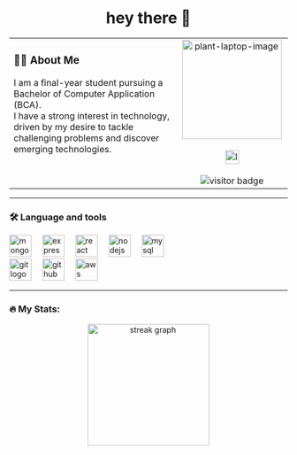 <h1 align="center">hey there 👋</h1>

<table>
  <tr>
    <!-- Left: About Me Text -->
    <td width="60%" valign="top">
      <h3>👨‍💻 About Me</h3>
      <p>
        I am a final-year student pursuing a Bachelor of Computer Application (BCA).<br>
        I have a strong interest in technology, driven by my desire to tackle challenging problems and discover emerging technologies.
      </p>
    </td>
    <!-- Right: Image -->
    <td width="40%" align="center">
      <img height="180" src="https://i.ibb.co/R4yDsKLS/Plant-1.gif" alt="plant-laptop-image" />
      <br><br>
      <a href="https://www.linkedin.com/in/kritishneupane/" target="_blank">
        <img src="https://img.shields.io/static/v1?message=LinkedIn&logo=linkedin&label=&color=0077B5&logoColor=white&labelColor=&style=for-the-badge" height="25" alt="linkedin logo" />
      </a>
      <br><br>
      <img src="https://visitor-badge.laobi.icu/badge?page_id=kritishn143.kritishn143&right_color=green" alt="visitor badge" />
    </td>
  </tr>
</table>

---

### 🛠 Language and tools

<div align="left">
  <img src="https://cdn.jsdelivr.net/gh/devicons/devicon/icons/mongodb/mongodb-original.svg" height="40" alt="mongodb logo" />
  <img width="12" />
  <img src="https://skillicons.dev/icons?i=express" height="40" alt="express logo" />
  <img width="12" />
  <img src="https://cdn.jsdelivr.net/gh/devicons/devicon/icons/react/react-original.svg" height="40" alt="react logo" />
  <img width="12" />
  <img src="https://cdn.jsdelivr.net/gh/devicons/devicon/icons/nodejs/nodejs-plain.svg" height="40" alt="nodejs logo" />
  <img width="12" />
  <img src="https://skillicons.dev/icons?i=mysql" height="40" alt="mysql logo" />
</div>

<div align="left">
  <img src="https://cdn.jsdelivr.net/gh/devicons/devicon/icons/git/git-plain.svg" height="40" alt="git logo" />
  <img width="12" />
  <img src="https://skillicons.dev/icons?i=github" height="40" alt="github logo" />
  <img width="12" />
  <img src="https://skillicons.dev/icons?i=aws" height="40" alt="aws logo" />
</div>

---

### 🔥 My Stats:

<div align="center">
  <img src="https://streak-stats.demolab.com?user=kritishn143&locale=en&mode=weekly&theme=rose_pine&hide_border=true&border_radius=5&order=3" height="220" alt="streak graph" />
</div>
